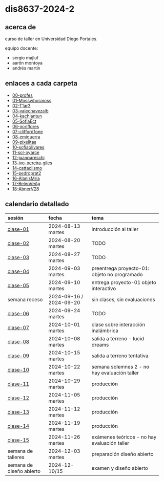 # dis8637-2024-2

## acerca de

curso de taller en Universidad Diego Portales.

equipo docente:

- sergio majluf
- aarón montoya
- andrés martin

## enlaces a cada carpeta

- [00-profes](./00-profes/)
- [01-Mosswhosmoss](./01-Mosswhosmoss/)
- [02-T1ar3](./02-T1ar3/)
- [03-valechavezalb](./03-valechavezalb/)
- [04-kachiantun](./04-kachiantun/)
- [05-SofiaEct](./05-SofiaEct/)
- [06-noriflores](./06-noriflores/)
- [07-clifford1one](./07-clifford1one/)
- [08-emiguerra](./08-emiguerra/)
- [09-pixelitaa](./09-pixelitaa/)
- [10-sofiaolivares](./10-sofiaolivares/)
- [11-sol-oyarce](./11-sol-oyarce/)
- [12-juanpareschi](./12-juanpareschi/)
- [13-ivo-pereira-giles](./13-ivo-pereira-giles/)
- [14-cattaclismo](./14-cattaclismo/)
- [15-pedroprat2](./15-pedroprat2/)
- [16-AlanisMria](./16-AlanisMria/)
- [17-BelenVeAg](./17-BelenVeAg/)
- [18-AbnerV28](./18-AbnerV28/)

## calendario detallado

| sesión                       | fecha                   | tema                                   |
| :--------------------------- | :---------------------- | :------------------------------------- |
| [clase-01](clases/clase-01/) | 2024-08-13 martes       | introducción al taller                       |
| [clase-02](clases/clase-02/) | 2024-08-20 martes       | TODO                                         |
| [clase-03](clases/clase-03/) | 2024-08-27 martes       | TODO                                         |
| [clase-04](clases/clase-04/) | 2024-09-03 martes       | preentrega proyecto-01: objeto no programado |
| [clase-05](clases/clase-05/) | 2024-09-10 martes       | entrega proyecto-01 objeto interactivo       |
| semana receso                | 2024-09-16 / 2024-09-20 | sin clases, sin evaluaciones                 |
| [clase-06](clases/clase-06/) | 2024-09-24 martes       | TODO                                         |
| [clase-07](clases/clase-07/) | 2024-10-01 martes       | clase sobre interacción inalámbrica          |
| [clase-08](clases/clase-08/) | 2024-10-08 martes       | salida a terreno - lucid dreams              |
| [clase-09](clases/clase-09/) | 2024-10-15 martes       | salida a terreno tentativa                   |
| [clase-10](clases/clase-10/) | 2024-10-22 martes       | semana solemnes 2 - no hay evaluación taller |
| [clase-11](clases/clase-11/) | 2024-10-29 martes       | producción                                   |
| [clase-12](clases/clase-12/) | 2024-11-05 martes       | producción                                   |
| [clase-13](clases/clase-13/) | 2024-11-12 martes       | producción                                   |
| [clase-14](clases/clase-14/) | 2024-11-19 martes       | producción                                   |
| [clase-15](clases/clase-15/) | 2024-11-26 martes       | exámenes teóricos - no hay evaluación taller |
| semana de talleres           | 2024-12-03 martes       | preparación diseño abierto                   |
| semana de diseño abierto     | 2024-12-10/15           | examen y diseño abierto                      |
